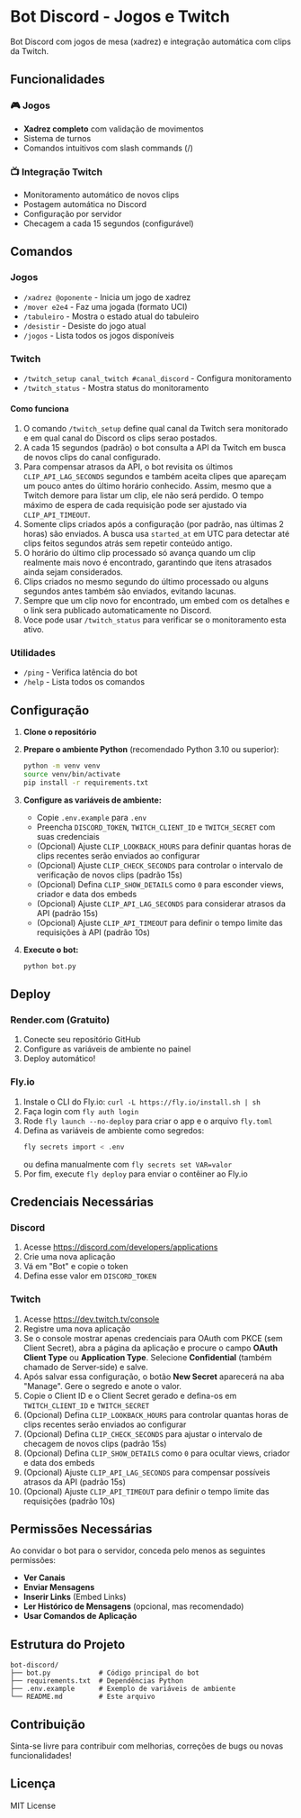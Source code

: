 # Bot Discord - Jogos e Twitch

Bot Discord com jogos de mesa (xadrez) e integração automática com clips da Twitch.

## Funcionalidades

### 🎮 Jogos
- **Xadrez completo** com validação de movimentos
- Sistema de turnos
- Comandos intuitivos com slash commands (/)

### 📺 Integração Twitch
- Monitoramento automático de novos clips
- Postagem automática no Discord
- Configuração por servidor
- Checagem a cada 15 segundos (configurável)

## Comandos

### Jogos
- `/xadrez @oponente` - Inicia um jogo de xadrez
- `/mover e2e4` - Faz uma jogada (formato UCI)
- `/tabuleiro` - Mostra o estado atual do tabuleiro
- `/desistir` - Desiste do jogo atual
- `/jogos` - Lista todos os jogos disponíveis

### Twitch
- `/twitch_setup canal_twitch #canal_discord` - Configura monitoramento
- `/twitch_status` - Mostra status do monitoramento

#### Como funciona
1. O comando `/twitch_setup` define qual canal da Twitch sera monitorado e em qual canal do Discord os clips serao postados.
2. A cada 15 segundos (padrão) o bot consulta a API da Twitch em busca de novos clips do canal configurado.
3. Para compensar atrasos da API, o bot revisita os últimos `CLIP_API_LAG_SECONDS` segundos e também aceita clipes que apareçam um pouco antes do último horário conhecido. Assim, mesmo que a Twitch demore para listar um clip, ele não será perdido. O tempo máximo de espera de cada requisição pode ser ajustado via `CLIP_API_TIMEOUT`.
4. Somente clips criados após a configuração (por padrão, nas últimas 2 horas) são enviados. A busca usa `started_at` em UTC para detectar até clips feitos segundos atrás sem repetir conteúdo antigo.
5. O horário do último clip processado só avança quando um clip realmente mais novo é encontrado, garantindo que itens atrasados ainda sejam considerados.
6. Clips criados no mesmo segundo do último processado ou alguns segundos antes também são enviados, evitando lacunas.
7. Sempre que um clip novo for encontrado, um embed com os detalhes e o link sera publicado automaticamente no Discord.
8. Voce pode usar `/twitch_status` para verificar se o monitoramento esta ativo.

### Utilidades
- `/ping` - Verifica latência do bot
- `/help` - Lista todos os comandos

## Configuração

1. **Clone o repositório**
2. **Prepare o ambiente Python** (recomendado Python 3.10 ou superior):
   ```bash
   python -m venv venv
   source venv/bin/activate
   pip install -r requirements.txt
   ```

3. **Configure as variáveis de ambiente:**
   - Copie `.env.example` para `.env`
   - Preencha `DISCORD_TOKEN`, `TWITCH_CLIENT_ID` e `TWITCH_SECRET` com suas credenciais
   - (Opcional) Ajuste `CLIP_LOOKBACK_HOURS` para definir quantas horas de clips recentes serão enviados ao configurar
   - (Opcional) Ajuste `CLIP_CHECK_SECONDS` para controlar o intervalo de verificação de novos clips (padrão 15s)
   - (Opcional) Defina `CLIP_SHOW_DETAILS` como `0` para esconder views, criador e data dos embeds
   - (Opcional) Ajuste `CLIP_API_LAG_SECONDS` para considerar atrasos da API (padrão 15s)
   - (Opcional) Ajuste `CLIP_API_TIMEOUT` para definir o tempo limite das requisições à API (padrão 10s)

4. **Execute o bot:**
   ```bash
   python bot.py
   ```

## Deploy

### Render.com (Gratuito)
1. Conecte seu repositório GitHub
2. Configure as variáveis de ambiente no painel
3. Deploy automático!

### Fly.io
1. Instale o CLI do Fly.io: `curl -L https://fly.io/install.sh | sh`
2. Faça login com `fly auth login`
3. Rode `fly launch --no-deploy` para criar o app e o arquivo `fly.toml`
4. Defina as variáveis de ambiente como segredos:
   ```bash
   fly secrets import < .env
   ```
   ou defina manualmente com `fly secrets set VAR=valor`
5. Por fim, execute `fly deploy` para enviar o contêiner ao Fly.io

## Credenciais Necessárias

### Discord
1. Acesse https://discord.com/developers/applications
2. Crie uma nova aplicação
3. Vá em "Bot" e copie o token
4. Defina esse valor em `DISCORD_TOKEN`

### Twitch
1. Acesse https://dev.twitch.tv/console
2. Registre uma nova aplicação
3. Se o console mostrar apenas credenciais para OAuth com PKCE (sem Client Secret), abra a página da aplicação e procure o campo **OAuth Client Type** ou **Application Type**. Selecione **Confidential** (também chamado de Server‑side) e salve.
4. Após salvar essa configuração, o botão **New Secret** aparecerá na aba "Manage". Gere o segredo e anote o valor.
5. Copie o Client ID e o Client Secret gerado e defina-os em `TWITCH_CLIENT_ID` e `TWITCH_SECRET`
6. (Opcional) Defina `CLIP_LOOKBACK_HOURS` para controlar quantas horas de clips recentes serão enviados ao configurar
7. (Opcional) Defina `CLIP_CHECK_SECONDS` para ajustar o intervalo de checagem de novos clips (padrão 15s)
8. (Opcional) Defina `CLIP_SHOW_DETAILS` como `0` para ocultar views, criador e data dos embeds
9. (Opcional) Ajuste `CLIP_API_LAG_SECONDS` para compensar possíveis atrasos da API (padrão 15s)
10. (Opcional) Ajuste `CLIP_API_TIMEOUT` para definir o tempo limite das requisições (padrão 10s)

## Permissões Necessárias

Ao convidar o bot para o servidor, conceda pelo menos as seguintes permissões:
- **Ver Canais**
- **Enviar Mensagens**
- **Inserir Links** (Embed Links)
- **Ler Histórico de Mensagens** (opcional, mas recomendado)
- **Usar Comandos de Aplicação**


## Estrutura do Projeto

```
bot-discord/
├── bot.py            # Código principal do bot
├── requirements.txt  # Dependências Python
├── .env.example      # Exemplo de variáveis de ambiente
└── README.md         # Este arquivo
```

## Contribuição

Sinta-se livre para contribuir com melhorias, correções de bugs ou novas funcionalidades!

## Licença

MIT License
